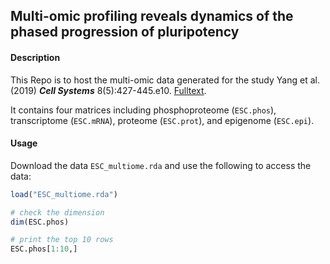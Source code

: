 ## Multi-omic profiling reveals dynamics of the phased progression of pluripotency

#### Description
This Repo is to host the multi-omic data generated for the study Yang et al. (2019) ***Cell Systems*** 8(5):427-445.e10. [Fulltext](https://www.sciencedirect.com/science/article/pii/S2405471219301152).

It contains four matrices including phosphoproteome (`ESC.phos`), transcriptome (`ESC.mRNA`), proteome (`ESC.prot`), and epigenome (`ESC.epi`).

#### Usage
Download the data `ESC_multiome.rda` and use the following to access the data:

```r
load("ESC_multiome.rda")

# check the dimension
dim(ESC.phos)

# print the top 10 rows
ESC.phos[1:10,]
```
